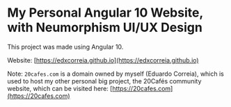# My Personal Angular 10 Website, with Neumorphism UI/UX Design

This project was made using Angular 10.

Website: [https://edxcorreia.github.io](https://edxcorreia.github.io)

Note: `20cafes.com` is a domain owned by myself (Eduardo Correia), which is used to host my other personal big project, the 20Cafés community website, which can be visited here: [https://20cafes.com](https://20cafes.com)
